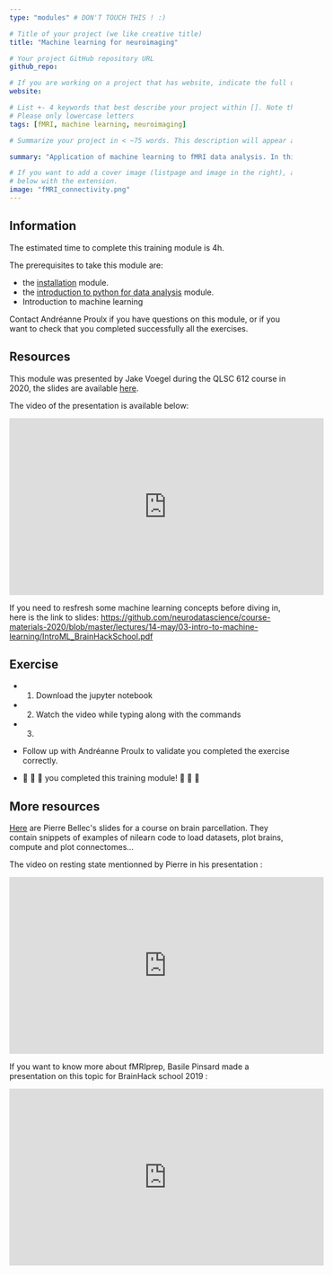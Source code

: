 ```yaml
---
type: "modules" # DON'T TOUCH THIS ! :)

# Title of your project (we like creative title)
title: "Machine learning for neuroimaging"

# Your project GitHub repository URL
github_repo:

# If you are working on a project that has website, indicate the full url including "https://" below or leave it empty.
website:

# List +- 4 keywords that best describe your project within []. Note that the project summary also involves a number of key words. Those are listed on top of the [github repository](https://github.com/PSY6983-2021/project_template), click `manage topics`.
# Please only lowercase letters
tags: [fMRI, machine learning, neuroimaging]

# Summarize your project in < ~75 words. This description will appear at the top of your page and on the list page with other projects..

summary: "Application of machine learning to fMRI data analysis. In this module, we will go over the steps predicting age using rs-fMRI data."

# If you want to add a cover image (listpage and image in the right), add it to your directory and indicate the name
# below with the extension.
image: "fMRI_connectivity.png"
---
```

<!-- This is an html comment and this won't appear in the rendered page. You are now editing the "content" area, the core of your description. Everything that you can do in markdown is allowed below. We added a couple of comments to guide your through documenting your progress. -->

## Information

The estimated time to complete this training module is 4h.

The prerequisites to take this module are:
 * the [installation](/modules/installation) module.
 * the [introduction to python for data analysis](/modules/python_data_analysis) module.
 * Introduction to machine learning

Contact Andréanne Proulx if you have questions on this module, or if you want to check that you completed successfully all the exercises.

## Resources
This module was presented by Jake Voegel during the QLSC 612 course in 2020, the slides are available [here](https://docs.google.com/presentation/d/1mTJoOSRKtGzhWeNLa9PXyKUYA0p9733UHVWrmIyi4zs/edit#slide=id.p).

The video of the presentation is available below:
<iframe width="560" height="315" src="https://www.youtube.com/embed/RoKt_c08wx" title="YouTube video player" frameborder="0" allow="accelerometer; autoplay; clipboard-write; encrypted-media; gyroscope; picture-in-picture" allowfullscreen></iframe>

If you need to resfresh some machine learning concepts before diving in, here is the link to slides: https://github.com/neurodatascience/course-materials-2020/blob/master/lectures/14-may/03-intro-to-machine-learning/IntroML_BrainHackSchool.pdf



## Exercise

 * 1. Download the jupyter notebook
 * 2. Watch the video while typing along with the commands
 * 3.
 
 * Follow up with Andréanne Proulx to validate you completed the exercise correctly.
 * :tada: :tada: :tada: you completed this training module! :tada: :tada: :tada:

## More resources

[Here](https://pbellec.github.io/functional_parcellation/#/) are Pierre Bellec's slides for a course on brain parcellation. They contain snippets of examples of nilearn code to load datasets, plot brains, compute and plot connectomes...

The video on resting state mentionned by Pierre in his presentation :
<iframe width="560" height="315" src="https://www.youtube.com/embed/_Iph3WW9UOU" title="YouTube video player" frameborder="0" allow="accelerometer; autoplay; clipboard-write; encrypted-media; gyroscope; picture-in-picture" allowfullscreen></iframe>

If you want to know more about fMRIprep, Basile Pinsard made a presentation on this topic for BrainHack school 2019 :
<iframe width="560" height="315" src="https://www.youtube.com/embed/WTcucXAAVBU" title="YouTube video player" frameborder="0" allow="accelerometer; autoplay; clipboard-write; encrypted-media; gyroscope; picture-in-picture" allowfullscreen></iframe>

